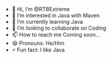 - 👋 Hi, I’m @RTBExtreme
- 👀 I’m interested in Java with Maven
- 🌱 I’m currently learning Java
- 💞️ I’m looking to collaborate on Coding
- 📫 How to reach me Coming soon...
- 😄 Pronouns: He/Him
- ⚡ Fun fact: I like Java

<!---
RTBExtreme/RTBExtreme is a ✨ special ✨ repository because its `README.md` (this file) appears on your GitHub profile.
You can click the Preview link to take a look at your changes.
--->
